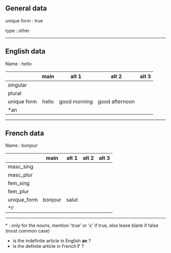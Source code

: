 ## General data

unique form : true

type : other

---

## English data

Name : hello

|             | main  |    alt 1     |     alt 2      | alt 3 |
| :---------- | :---: | :----------: | :------------: | ----- |
| singular    |       |              |                |       |
| plural      |       |              |                |       |
| unique form | hello | good morning | good afternoon |       |
| \*an        |       |              |                |       |

---

## French data

Name : bonjour

|             |  main   | alt 1 | alt 2 | alt 3 |
| :---------- | :-----: | :---: | :---: | :---: |
| masc_sing   |         |       |       |       |
| masc_plur   |         |       |       |       |
| fem_sing    |         |       |       |       |
| fem_plur    |         |       |       |       |
| unique_form | bonjour | salut |       |       |
| \*l'        |         |       |       |       |

---

\* : only for the nouns, mention 'true' or 'x' if true, else leave blank if false (most common case)

- is the indefinite article in English **an** ?
- is the definite article in French **l'** ?
